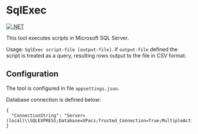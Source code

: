 # SqlExec

[![.NET](https://github.com/iberisoft/SqlExec/actions/workflows/dotnet.yml/badge.svg)](https://github.com/iberisoft/SqlExec/actions/workflows/dotnet.yml)

This tool executes scripts in Microsoft SQL Server.

Usage: `SqlExec script-file [output-file]`. If `output-file` defined the script is treated as a query, resulting rows output to
the file in CSV format.

## Configuration

The tool is configured in file `appsettings.json`.

Database connection is defined below:
```
{
  "ConnectionString": "Server=(local)\\SQLEXPRESS;Database=XPacs;Trusted_Connection=True;MultipleActiveResultSets=true;Encrypt=False"
}
```
